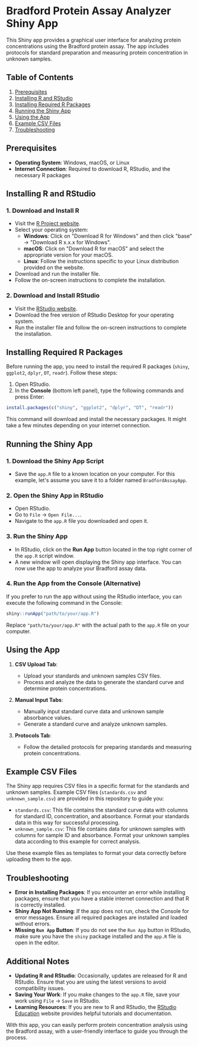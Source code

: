 
# Bradford Protein Assay Analyzer Shiny App

This Shiny app provides a graphical user interface for analyzing protein concentrations using the Bradford protein assay. The app includes protocols for standard preparation and measuring protein concentration in unknown samples.

## Table of Contents
1. [Prerequisites](#prerequisites)
2. [Installing R and RStudio](#installing-r-and-rstudio)
3. [Installing Required R Packages](#installing-required-r-packages)
4. [Running the Shiny App](#running-the-shiny-app)
5. [Using the App](#using-the-app)
6. [Example CSV Files](#example-csv-files)
7. [Troubleshooting](#troubleshooting)

## Prerequisites
- **Operating System**: Windows, macOS, or Linux
- **Internet Connection**: Required to download R, RStudio, and the necessary R packages

## Installing R and RStudio

### 1. Download and Install R
- Visit the [R Project website](https://cran.r-project.org/).
- Select your operating system:
  - **Windows**: Click on "Download R for Windows" and then click "base" -> "Download R x.x.x for Windows".
  - **macOS**: Click on "Download R for macOS" and select the appropriate version for your macOS.
  - **Linux**: Follow the instructions specific to your Linux distribution provided on the website.
- Download and run the installer file.
- Follow the on-screen instructions to complete the installation.

### 2. Download and Install RStudio
- Visit the [RStudio website](https://www.rstudio.com/products/rstudio/download/).
- Download the free version of RStudio Desktop for your operating system.
- Run the installer file and follow the on-screen instructions to complete the installation.

## Installing Required R Packages

Before running the app, you need to install the required R packages (`shiny`, `ggplot2`, `dplyr`, `DT`, `readr`). Follow these steps:

1. Open RStudio.
2. In the **Console** (bottom left panel), type the following commands and press Enter:

```r
install.packages(c("shiny", "ggplot2", "dplyr", "DT", "readr"))
```

This command will download and install the necessary packages. It might take a few minutes depending on your internet connection.

## Running the Shiny App

### 1. Download the Shiny App Script
- Save the `app.R` file to a known location on your computer. For this example, let's assume you save it to a folder named `BradfordAssayApp`.

### 2. Open the Shiny App in RStudio
- Open RStudio.
- Go to `File` -> `Open File...`.
- Navigate to the `app.R` file you downloaded and open it.

### 3. Run the Shiny App
- In RStudio, click on the **Run App** button located in the top right corner of the `app.R` script window.
- A new window will open displaying the Shiny app interface. You can now use the app to analyze your Bradford assay data.

### 4. Run the App from the Console (Alternative)
If you prefer to run the app without using the RStudio interface, you can execute the following command in the Console:

```r
shiny::runApp("path/to/your/app.R")
```

Replace `"path/to/your/app.R"` with the actual path to the `app.R` file on your computer.

## Using the App

1. **CSV Upload Tab**:
   - Upload your standards and unknown samples CSV files.
   - Process and analyze the data to generate the standard curve and determine protein concentrations.

2. **Manual Input Tabs**:
   - Manually input standard curve data and unknown sample absorbance values.
   - Generate a standard curve and analyze unknown samples.

3. **Protocols Tab**:
   - Follow the detailed protocols for preparing standards and measuring protein concentrations.

## Example CSV Files

The Shiny app requires CSV files in a specific format for the standards and unknown samples. Example CSV files (`standards.csv` and `unknown_sample.csv`) are provided in this repository to guide you:

- `standards.csv`: This file contains the standard curve data with columns for standard ID, concentration, and absorbance. Format your standards data in this way for successful processing.
- `unknown_sample.csv`: This file contains data for unknown samples with columns for sample ID and absorbance. Format your unknown samples data according to this example for correct analysis.

Use these example files as templates to format your data correctly before uploading them to the app.

## Troubleshooting

- **Error in Installing Packages**: If you encounter an error while installing packages, ensure that you have a stable internet connection and that R is correctly installed.
- **Shiny App Not Running**: If the app does not run, check the Console for error messages. Ensure all required packages are installed and loaded without errors.
- **Missing `Run App` Button**: If you do not see the `Run App` button in RStudio, make sure you have the `shiny` package installed and the `app.R` file is open in the editor.

## Additional Notes

- **Updating R and RStudio**: Occasionally, updates are released for R and RStudio. Ensure that you are using the latest versions to avoid compatibility issues.
- **Saving Your Work**: If you make changes to the `app.R` file, save your work using `File` -> `Save` in RStudio.
- **Learning Resources**: If you are new to R and RStudio, the [RStudio Education](https://education.rstudio.com/) website provides helpful tutorials and documentation.

With this app, you can easily perform protein concentration analysis using the Bradford assay, with a user-friendly interface to guide you through the process.
